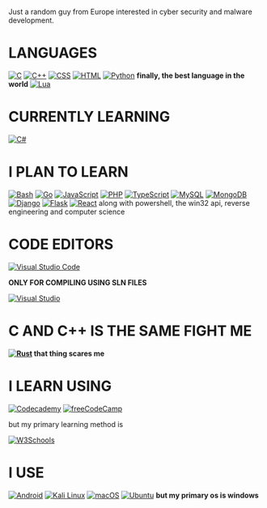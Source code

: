 Just a random guy from Europe interested in cyber security and malware development.

# LANGUAGES
[![C](https://img.shields.io/badge/C-00599C?logo=c&logoColor=white)](#)
[![C++](https://img.shields.io/badge/C++-%2300599C.svg?logo=c%2B%2B&logoColor=white)](#)
[![CSS](https://img.shields.io/badge/CSS-1572B6?logo=css3&logoColor=fff)](#)
[![HTML](https://img.shields.io/badge/HTML-%23E34F26.svg?logo=html5&logoColor=white)](#)
[![Python](https://img.shields.io/badge/Python-3776AB?logo=python&logoColor=fff)](#)
**finally, the best language in the world**
[![Lua](https://img.shields.io/badge/Lua-%232C2D72.svg?logo=lua&logoColor=white)](#)

# CURRENTLY LEARNING
[![C#](https://img.shields.io/badge/C%23-%23239120.svg?logo=cshrp&logoColor=white)](#)

# I PLAN TO LEARN
[![Bash](https://img.shields.io/badge/Bash-4EAA25?logo=gnubash&logoColor=fff)](#)
[![Go](https://img.shields.io/badge/Go-%2300ADD8.svg?&logo=go&logoColor=white)](#)
[![JavaScript](https://img.shields.io/badge/JavaScript-F7DF1E?logo=javascript&logoColor=000)](#)
[![PHP](https://img.shields.io/badge/php-%23777BB4.svg?&logo=php&logoColor=white)](#)
[![TypeScript](https://img.shields.io/badge/TypeScript-3178C6?logo=typescript&logoColor=fff)](#)
[![MySQL](https://img.shields.io/badge/MySQL-4479A1?logo=mysql&logoColor=fff)](#)
[![MongoDB](https://img.shields.io/badge/MongoDB-%234ea94b.svg?logo=mongodb&logoColor=white)](#)
[![Django](https://img.shields.io/badge/Django-%23092E20.svg?logo=django&logoColor=white)](#)
[![Flask](https://img.shields.io/badge/Flask-000?logo=flask&logoColor=fff)](#)
[![React](https://img.shields.io/badge/React-%2320232a.svg?logo=react&logoColor=%2361DAFB)](#)
along with powershell, the win32 api, reverse engineering and computer science

# CODE EDITORS
[![Visual Studio Code](https://custom-icon-badges.demolab.com/badge/Visual%20Studio%20Code-0078d7.svg?logo=vsc&logoColor=white)](#)

**ONLY FOR COMPILING USING SLN FILES**

[![Visual Studio](https://custom-icon-badges.demolab.com/badge/Visual%20Studio-5C2D91.svg?&logo=visual-studio&logoColor=white)](#)

# C AND C++ IS THE SAME FIGHT ME

**[![Rust](https://img.shields.io/badge/Rust-%23000000.svg?e&logo=rust&logoColor=white)](#)  that thing scares me**

# I LEARN USING
[![Codecademy](https://img.shields.io/badge/Codecademy-%2321759B.svg?logo=codecademy&logoColor=white)](#)
[![freeCodeCamp](https://img.shields.io/badge/freeCodeCamp-0A0A23?logo=freecodecamp&logoColor=fff)](#)

but my primary learning method is 

[![W3Schools](https://img.shields.io/badge/W3Schools-04AA6D?logo=w3schools&logoColor=fff)](#)

# I USE
[![Android](https://img.shields.io/badge/Android-3DDC84?logo=android&logoColor=white)](#)
[![Kali Linux](https://img.shields.io/badge/Kali%20Linux-557C94?logo=kalilinux&logoColor=fff)](#)
[![macOS](https://img.shields.io/badge/macOS-000000?logo=apple&logoColor=F0F0F0)](#)
[![Ubuntu](https://img.shields.io/badge/Ubuntu-E95420?logo=ubuntu&logoColor=white)](#)
**but my primary os is windows**
